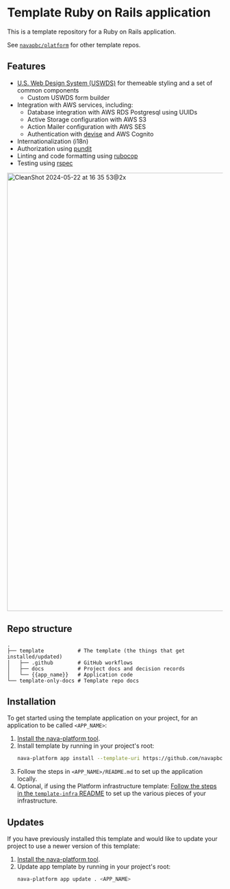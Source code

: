 # Template Ruby on Rails application

This is a template repository for a Ruby on Rails application.

See [`navapbc/platform`](https://github.com/navapbc/platform) for other template repos.

## Features

- [U.S. Web Design System (USWDS)](https://designsystem.digital.gov/) for themeable styling and a set of common components
    - Custom USWDS form builder
- Integration with AWS services, including:
  - Database integration with AWS RDS Postgresql using UUIDs
  - Active Storage configuration with AWS S3
  - Action Mailer configuration with AWS SES
  - Authentication with [devise](https://github.com/heartcombo/devise) and AWS Cognito
- Internationalization (i18n)
- Authorization using [pundit](https://github.com/varvet/pundit)
- Linting and code formatting using [rubocop](https://rubocop.org/)
- Testing using [rspec](https://rspec.info)

<img width="1023" alt="CleanShot 2024-05-22 at 16 35 53@2x" src="https://github.com/navapbc/template-application-rails/assets/67701/fb291a98-7dfa-429e-91e2-30beacf58b9e">

## Repo structure

```text
.
├── template           # The template (the things that get installed/updated)
│   ├── .github        # GitHub workflows
│   ├── docs           # Project docs and decision records
│   └── {{app_name}}   # Application code
└── template-only-docs # Template repo docs
```

## Installation

To get started using the template application on your project, for an
application to be called `<APP_NAME>`:

1. [Install the nava-platform tool](https://github.com/navapbc/platform-cli).
2. Install template by running in your project's root:
    ```sh
    nava-platform app install --template-uri https://github.com/navapbc/template-application-rails . <APP_NAME>
    ```
3. Follow the steps in `<APP_NAME>/README.md` to set up the application locally.
4. Optional, if using the Platform infrastructure template: [Follow the steps in the `template-infra` README](https://github.com/navapbc/template-infra#installation) to set up the various pieces of your infrastructure.

## Updates

If you have previously installed this template and would like to update your
project to use a newer version of this template:

1. [Install the nava-platform tool](https://github.com/navapbc/platform-cli).
2. Update app template by running in your project's root:
    ```sh
    nava-platform app update . <APP_NAME>
    ```
